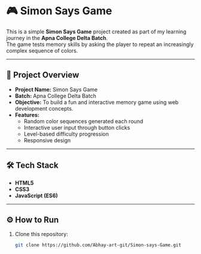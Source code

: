 # 🎮 Simon Says Game  

This is a simple **Simon Says Game** project created as part of my learning journey in the **Apna College Delta Batch**.  
The game tests memory skills by asking the player to repeat an increasingly complex sequence of colors.  

---

## 🚀 Project Overview
- **Project Name:** Simon Says Game  
- **Batch:** Apna College Delta Batch  
- **Objective:** To build a fun and interactive memory game using web development concepts.  
- **Features:**
  - Random color sequences generated each round  
  - Interactive user input through button clicks  
  - Level-based difficulty progression  
  - Responsive design  

---

## 🛠️ Tech Stack
- **HTML5**  
- **CSS3**  
- **JavaScript (ES6)**  
---

## ⚙️ How to Run
1. Clone this repository:  
   ```bash
   git clone https://github.com/Abhay-art-git/Simon-says-Game.git
